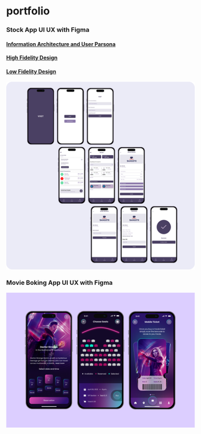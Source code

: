 # portfolio
### Stock App UI UX with Figma
#### [Information Architecture and User Parsona](https://www.figma.com/file/oD6C8CDyuci1v3AU9gR9hl/Stocks?node-id=0%3A1)
#### [High Fidelity Design](https://www.figma.com/file/sVxcbzuH9vIWP15zWoZoew/Stock-Investment-App?node-id=51%3A216)
#### [Low Fidelity Design](https://www.figma.com/file/sVxcbzuH9vIWP15zWoZoew/Stock-Investment-App?node-id=0%3A1)
<img src="Stock App.png"  width=auto height=auto>

### Movie Boking App UI UX with Figma
<img src="MovieTicketBooking.png"  width=auto height=auto>
